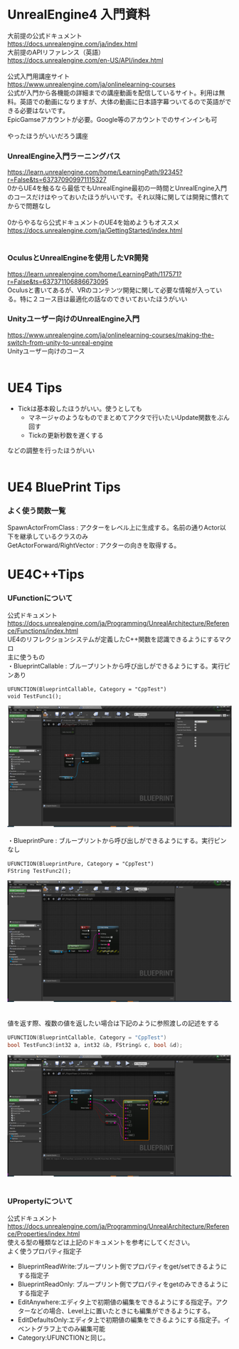 # UnrealEngine4 入門資料

大前提の公式ドキュメント<br>
https://docs.unrealengine.com/ja/index.html
<br>
大前提のAPIリファレンス（英語）<br>
https://docs.unrealengine.com/en-US/API/index.html
<br>
<br>
公式入門用講座サイト  
https://www.unrealengine.com/ja/onlinelearning-courses  
公式が入門から各機能の詳細までの講座動画を配信しているサイト。利用は無料。英語での動画になりますが、大体の動画に日本語字幕ついてるので英語ができる必要はないです。
<br>
EpicGamseアカウントが必要。Google等のアカウントでのサインインも可
<br>
<br>
やったほうがいいだろう講座<br>
### UnrealEngine入門ラーニングパス<br>
https://learn.unrealengine.com/home/LearningPath/92345?r=False&ts=637370909971115327<br>
0からUE4を触るなら最低でもUnrealEngine最初の一時間とUnrealEngine入門のコースだけはやっておいたほうがいいです。それ以降に関しては開発に慣れてからで問題なし
<br>
<br>
0からやるなら公式ドキュメントのUE4を始めようもオススメ<br>
https://docs.unrealengine.com/ja/GettingStarted/index.html
<br>
<br>
### OculusとUnrealEngineを使用したVR開発<br>
https://learn.unrealengine.com/home/LearningPath/117571?r=False&ts=637371106886673095<br>
Oculusと書いてあるが、VRのコンテンツ開発に関して必要な情報が入っている。特に２コース目は最適化の話なのできいておいたほうがいい
<br>
### Unityユーザー向けのUnrealEngine入門
https://www.unrealengine.com/ja/onlinelearning-courses/making-the-switch-from-unity-to-unreal-engine<br>
Unityユーザー向けのコース
<br>
<br>

# UE4 Tips
* Tickは基本殺したほうがいい。使うとしても
  * マネージャのようなものでまとめてアクタで行いたいUpdate関数をぶん回す
  * Tickの更新秒数を遅くする

などの調整を行ったほうがいい
<br>
<br>

# UE4 BluePrint Tips

### よく使う関数一覧<br>
SpawnActorFromClass : アクターをレベル上に生成する。名前の通りActor以下を継承しているクラスのみ<br>
GetActorForward/RightVector : アクターの向きを取得する。<br>


# UE4C++Tips
### UFunctionについて
公式ドキュメント<br>
https://docs.unrealengine.com/ja/Programming/UnrealArchitecture/Reference/Functions/index.html<br>
UE4のリフレクションシステムが定義したC++関数を認識できるようにするマクロ<br>
主に使うもの<br>
・BlueprintCallable : ブループリントから呼び出しができるようにする。実行ピンあり<br>

```cpp:BlueprintCallable
UFUNCTION(BlueprintCallable, Category = "CppTest")
void TestFunc1();
```

![test](./testfunc1.png)
<br>
<br>
・BlueprintPure : ブループリントから呼び出しができるようにする。実行ピンなし<br>

```cpp:BlueprintPure
UFUNCTION(BlueprintPure, Category = "CppTest")
FString TestFunc2();
```

![test2](./testfunc2.png)
<br>
<br>
<br>
値を返す際、複数の値を返したい場合は下記のように参照渡しの記述をする

```cpp:MultiReturn.cpp
UFUNCTION(BlueprintCallable, Category = "CppTest")
bool TestFunc3(int32 a, int32 &b, FString& c, bool &d);
```

![test3](./testfunc3.png)
<br>
<br>
### UPropertyについて
公式ドキュメント<br>
https://docs.unrealengine.com/ja/Programming/UnrealArchitecture/Reference/Properties/index.html<br>
使える型の種類などは上記のドキュメントを参考にしてください。<br>
よく使うプロパティ指定子
* BlueprintReadWrite:ブループリント側でプロパティをget/setできるようにする指定子
* BlueprintReadOnly: ブループリント側でプロパティをgetのみできるようにする指定子
* EditAnywhere:エディタ上で初期値の編集をできるようにする指定子。アクターなどの場合、Level上に置いたときにも編集ができるようにする。
* EditDefaultsOnly:エディタ上で初期値の編集をできるようにする指定子。イベントグラフ上でのみ編集可能
* Category:UFUNCTIONと同じ。